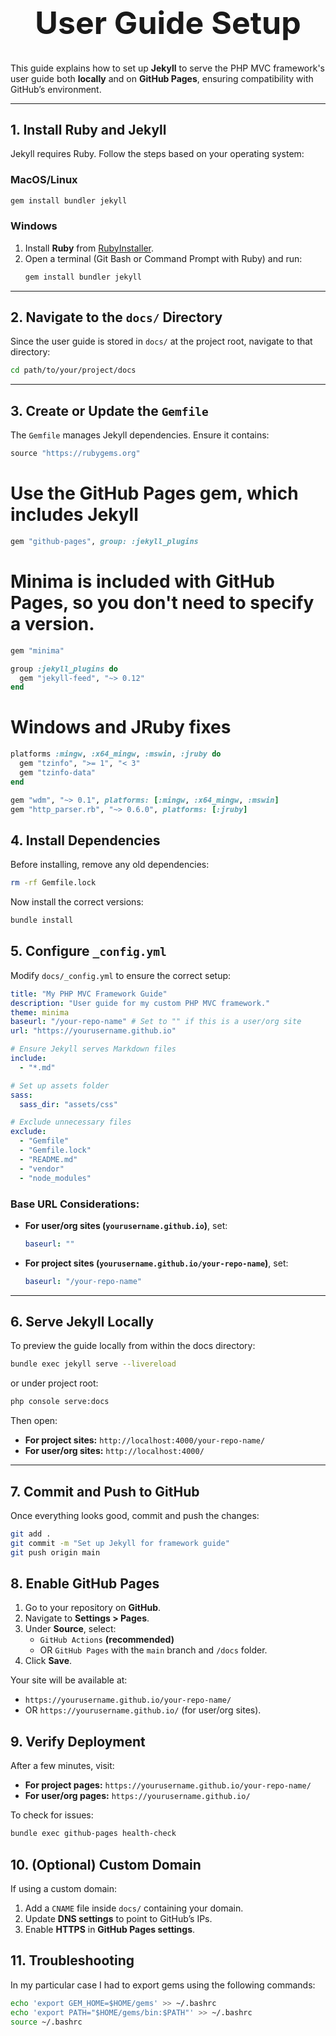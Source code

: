 <h1 style="font-size: 50px; text-align: center;">User Guide Setup</h1>

This guide explains how to set up **Jekyll** to serve the PHP MVC framework's user guide both **locally** and on **GitHub Pages**, ensuring compatibility with GitHub’s environment.

---

## 1. Install Ruby and Jekyll

Jekyll requires Ruby. Follow the steps based on your operating system:

### MacOS/Linux
```sh
gem install bundler jekyll
```

### Windows
1. Install **Ruby** from [RubyInstaller](https://rubyinstaller.org/).
2. Open a terminal (Git Bash or Command Prompt with Ruby) and run:
   ```sh
   gem install bundler jekyll
   ```

---

## 2. Navigate to the `docs/` Directory

Since the user guide is stored in `docs/` at the project root, navigate to that directory:
```sh
cd path/to/your/project/docs
```

---

## 3. Create or Update the `Gemfile`

The `Gemfile` manages Jekyll dependencies. Ensure it contains:

```ruby
source "https://rubygems.org"
```

# Use the GitHub Pages gem, which includes Jekyll
```ruby
gem "github-pages", group: :jekyll_plugins
```
# Minima is included with GitHub Pages, so you don't need to specify a version.
```ruby
gem "minima"

group :jekyll_plugins do
  gem "jekyll-feed", "~> 0.12"
end
```

# Windows and JRuby fixes
```ruby
platforms :mingw, :x64_mingw, :mswin, :jruby do
  gem "tzinfo", ">= 1", "< 3"
  gem "tzinfo-data"
end

gem "wdm", "~> 0.1", platforms: [:mingw, :x64_mingw, :mswin]
gem "http_parser.rb", "~> 0.6.0", platforms: [:jruby]
```

## 4. Install Dependencies

Before installing, remove any old dependencies:
```sh
rm -rf Gemfile.lock
```

Now install the correct versions:
```sh
bundle install
```

## 5. Configure `_config.yml`

Modify `docs/_config.yml` to ensure the correct setup:

```yaml
title: "My PHP MVC Framework Guide"
description: "User guide for my custom PHP MVC framework."
theme: minima
baseurl: "/your-repo-name" # Set to "" if this is a user/org site
url: "https://yourusername.github.io"

# Ensure Jekyll serves Markdown files
include:
  - "*.md"

# Set up assets folder
sass:
  sass_dir: "assets/css"

# Exclude unnecessary files
exclude:
  - "Gemfile"
  - "Gemfile.lock"
  - "README.md"
  - "vendor"
  - "node_modules"
```

### Base URL Considerations:
- **For user/org sites (`yourusername.github.io`)**, set:
  ```yaml
  baseurl: ""
  ```
- **For project sites (`yourusername.github.io/your-repo-name`)**, set:
  ```yaml
  baseurl: "/your-repo-name"
  ```

---

## 6. Serve Jekyll Locally

To preview the guide locally from within the docs directory:
```sh
bundle exec jekyll serve --livereload
```
or under project root:
```sh
php console serve:docs
```


Then open:
- **For project sites:** `http://localhost:4000/your-repo-name/`
- **For user/org sites:** `http://localhost:4000/`

---

## 7. Commit and Push to GitHub

Once everything looks good, commit and push the changes:
```sh
git add .
git commit -m "Set up Jekyll for framework guide"
git push origin main
```

## 8. Enable GitHub Pages

1. Go to your repository on **GitHub**.
2. Navigate to **Settings > Pages**.
3. Under **Source**, select:
   - `GitHub Actions` **(recommended)**
   - OR `GitHub Pages` with the `main` branch and `/docs` folder.
4. Click **Save**.

Your site will be available at:
- `https://yourusername.github.io/your-repo-name/`
- OR `https://yourusername.github.io/` (for user/org sites).

## 9. Verify Deployment

After a few minutes, visit:
- **For project pages:** `https://yourusername.github.io/your-repo-name/`
- **For user/org pages:** `https://yourusername.github.io/`

To check for issues:
```sh
bundle exec github-pages health-check
```

## 10. (Optional) Custom Domain

If using a custom domain:

1. Add a `CNAME` file inside `docs/` containing your domain.
2. Update **DNS settings** to point to GitHub’s IPs.
3. Enable **HTTPS** in **GitHub Pages settings**.

## 11. Troubleshooting
In my particular case I had to export gems using the following commands:
```sh
echo 'export GEM_HOME=$HOME/gems' >> ~/.bashrc
echo 'export PATH="$HOME/gems/bin:$PATH"' >> ~/.bashrc
source ~/.bashrc
```
